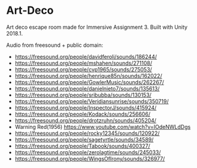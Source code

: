 # Art-Deco

Art deco escape room made for Immersive Assignment 3. Built with Unity 2018.1.

Audio from freesound + public domain:

- https://freesound.org/people/davidferoli/sounds/186244/
- https://freesound.org/people/mshahen/sounds/271108/
- https://freesound.org/people/cvp1965/sounds/275053/
- https://freesound.org/people/henrique85n/sounds/162022/
- https://freesound.org/people/GowlerMusic/sounds/262267/
- https://freesound.org/people/danielnieto7/sounds/135613/
- https://freesound.org/people/sribubba/sounds/130153/
- https://freesound.org/people/Veridiansunrise/sounds/350719/
- https://freesound.org/people/InspectorJ/sounds/415924/
- https://freesound.org/people/Kodack/sounds/256606/
- https://freesound.org/people/drotzruhn/sounds/405204/
- Warning Red(1956) https://www.youtube.com/watch?v=IOdeNWLdDgs
- https://freesound.org/people/rocky12345/sounds/120922/
- https://freesound.org/people/sagetyrtle/sounds/34589/
- https://freesound.org/people/Tabook/sounds/400327/
- https://freesound.org/people/zerolagtime/sounds/245033/
- https://freesound.org/people/WingsOfIrony/sounds/326977/
